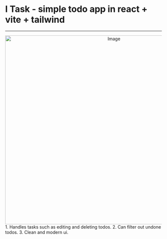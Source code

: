 # I Task - simple todo app in react + vite + tailwind
---
<center>
  <img width="684" height="608" alt="Image" src="https://github.com/user-attachments/assets/a4734bb8-6f12-4b50-a215-0db714069257" />
</center>
1. Handles tasks such as editing and deleting todos.
2. Can filter out undone todos.
3. Clean and modern ui.
